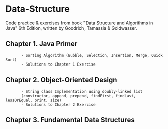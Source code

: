 # Data-Structure

Code practice & exercises from book "Data Structure and Algorithms in Java" 6th Edition, written by Goodrich, Tamassia & Goldwasser.

## Chapter 1. Java Primer  
           - Sorting Algorithm (Bubble, Selection, Insertion, Merge, Quick Sort)  
           - Solutions to Chapter 1 Exercise 
## Chapter 2. Object-Oriented Design  
           - String class Implementation using doubly-linked list  
           (constructor, append, prepend, findFirst, findLast, lessOrEqual, print, size)  
           - Solutions to Chapter 2 Exercise 
## Chapter 3. Fundamental Data Structures  
